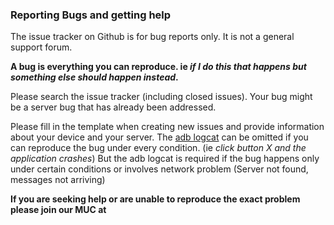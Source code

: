 ### Reporting Bugs and getting help

The issue tracker on Github is for bug reports only. It is not a general support forum.

**A bug is everything you can reproduce. ie *if I do this that happens but something else should happen instead*.**

Please search the issue tracker (including closed issues). Your bug might be a server bug that has already been addressed.

Please fill in the template when creating new issues and provide information about your device and your server. The [adb logcat](https://wiki.cyanogenmod.org/w/Doc:_debugging_with_logcat) can be omitted if you can reproduce the bug under every condition. (ie *click button X and the application crashes*) But the adb logcat is required if the bug happens only under certain conditions or involves network problem (Server not found, messages not arriving) 

**If you are seeking help or are unable to reproduce the exact problem please join our MUC at**